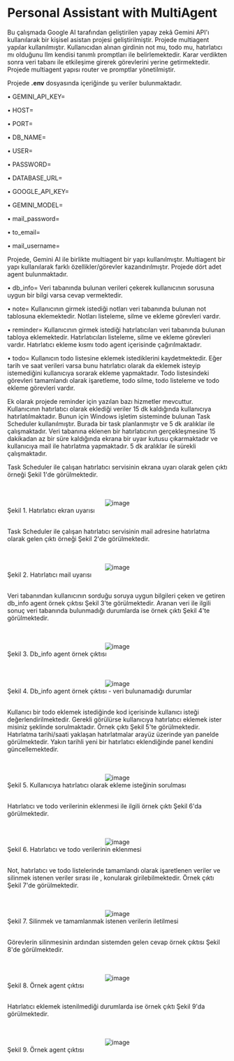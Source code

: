 # Personal Assistant with MultiAgent

Bu çalışmada Google AI tarafından geliştirilen yapay zekâ Gemini API'ı kullanılarak bir kişisel asistan projesi geliştirilmiştir. Projede multiagent yapılar kullanılmıştır. Kullanıcıdan alınan girdinin not mu, todo mu, hatırlatıcı mı olduğunu llm kendisi tanımlı promptları ile belirlemektedir. Karar verdikten sonra veri tabanı ile etkileşime girerek görevlerini yerine getirmektedir. Projede multiagent yapısı router ve promptlar yönetilmiştir.

Projede __.env__ dosyasında içeriğinde şu veriler bulunmaktadır.

• GEMINI_API_KEY=

• HOST=

• PORT= 

• DB_NAME=

• USER=

• PASSWORD=

• DATABASE_URL=

• GOOGLE_API_KEY=

• GEMINI_MODEL=

• mail_password=

• to_email=

• mail_username=

Projede, Gemini AI ile birlikte multiagent bir yapı kullanılmıştır. Multiagent bir yapı kullanılarak farklı özellikler/görevler kazandırılmıştır. Projede dört adet agent bulunmaktadır.

• db_info= Veri tabanında bulunan verileri çekerek kullanıcının sorusuna uygun bir bilgi varsa cevap vermektedir.

• note= Kullanıcının girmek istediği notları veri tabanında bulunan not tablosuna eklemektedir. Notları listeleme, silme ve ekleme görevleri vardır.

• reminder= Kullanıcının girmek istediği hatırlatıcıları veri tabanında bulunan tabloya eklemektedir. Hatırlatıcıları listeleme, silme ve ekleme görevleri vardır. Hatırlatıcı ekleme kısmı todo agent içerisinde çağırılmaktadır.

• todo= Kullanıcın todo listesine eklemek istediklerini kaydetmektedir. Eğer tarih ve saat verileri varsa bunu hatırlatıcı olarak da eklemek isteyip istemediğini kullanıcıya sorarak ekleme yapmaktadır. Todo listesindeki görevleri tamamlandı olarak işaretleme, todo silme, todo listeleme ve todo ekleme görevleri vardır.

Ek olarak projede reminder için yazılan bazı hizmetler mevcuttur. Kullanıcının hatırlatıcı olarak eklediği veriler 15 dk kaldığında kullanıcıya hatırlatılmaktadır. Bunun için Windows işletim sisteminde bulunan Task Scheduler kullanılmıştır. Burada bir task planlanmıştır ve 5 dk aralıklar ile çalışmaktadır. Veri tabanına eklenen bir hatırlatıcının gerçekleşmesine 15 dakikadan az bir süre kaldığında ekrana bir uyaır kutusu çıkarmaktadır ve kullanıcıya mail ile hatırlatma yapmaktadır. 5 dk aralıklar ile sürekli çalışmaktadır. 

Task Scheduler ile çalışan hatırlatıcı servisinin ekrana uyarı olarak gelen çıktı örneği Şekil 1'de görülmektedir.

<br>
<br>
<div align="center">
<img src="https://github.com/user-attachments/assets/32c266f0-656d-43c5-801c-b4a129102cde" alt="image">
</div>
Şekil 1. Hatırlatıcı ekran uyarısı
<br>
<br>

Task Scheduler ile çalışan hatırlatıcı servisinin mail adresine hatırlatma olarak gelen çıktı örneği Şekil 2'de görülmektedir.

<br>
<br>
<div align="center">
<img src="https://github.com/user-attachments/assets/484c0d8e-7c3f-4736-a8cf-1f0ceff32298" alt="image">
</div>
Şekil 2. Hatırlatıcı mail uyarısı
<br>
<br>

Veri tabanından kullanıcının sorduğu soruya uygun bilgileri çeken ve getiren db_info agent örnek çıktısı Şekil 3'te görülmektedir. Aranan veri ile ilgili sonuç veri tabanında bulunmadığı durumlarda ise örnek çıktı Şekil 4'te görülmektedir.

<br>
<br>
<div align="center">
<img src="https://github.com/user-attachments/assets/8daf5437-fcd0-44e1-9616-dbcd094b8477" alt="image">
</div>
Şekil 3. Db_info agent örnek çıktısı
<br>
<br>

<br>
<br>
<div align="center">
<img src="https://github.com/user-attachments/assets/abbf0561-39bc-492d-aaad-c100ceb7624a" alt="image">
</div>
Şekil 4. Db_info agent örnek çıktısı - veri bulunamadığı durumlar
<br>
<br>

Kullanıcı bir todo eklemek istediğinde kod içerisinde kullanıcı isteği değerlendirilmektedir. Gerekli görülürse kullanıcıya hatırlatıcı eklemek ister misiniz şeklinde sorulmaktadır. Örnek çıktı Şekil 5'te görülmektedir.
Hatırlatma tarihi/saati yaklaşan hatırlatmalar arayüz üzerinde yan panelde görülmektedir. Yakın tarihli yeni bir hatırlatıcı eklendiğinde panel kendini güncellemektedir.

<br>
<br>
<div align="center">
<img src="https://github.com/user-attachments/assets/426b9b97-654a-4fc5-8512-940b323069a3" alt="image">
</div>
Şekil 5. Kullanıcıya hatırlatıcı olarak ekleme isteğinin sorulması
<br>
<br>

Hatırlatıcı ve todo verilerinin eklenmesi ile ilgili örnek çıktı Şekil 6'da görülmektedir.

<br>
<br>
<div align="center">
<img src="https://github.com/user-attachments/assets/1a5cc83a-c661-4418-a4fe-4730481ee3ea" alt="image">
</div>
Şekil 6. Hatırlatıcı ve todo verilerinin eklenmesi
<br>
<br>

Not, hatırlatıcı ve todo listelerinde tamamlandı olarak işaretlenen veriler ve silinmek istenen veriler sırası ile , konularak girilebilmektedir. Örnek çıktı Şekil 7'de görülmektedir.

<br>
<br>
<div align="center">
<img src="https://github.com/user-attachments/assets/e315fe51-35f6-4f10-991f-93d6b88a1617" alt="image">
</div>
Şekil 7. Silinmek ve tamamlanmak istenen verilerin iletilmesi
<br>
<br>


Görevlerin silinmesinin ardından sistemden gelen cevap örnek çıktısı Şekil 8'de görülmektedir.

<br>
<br>
<div align="center">
<img src="https://github.com/user-attachments/assets/b15da08f-5706-4888-8054-b7c1f49e3819" alt="image">
</div>
Şekil 8. Örnek agent çıktısı
<br>
<br>

Hatırlatıcı eklemek istenilmediği durumlarda ise örnek çıktı Şekil 9'da görülmektedir.

<br>
<br>
<div align="center">
<img src="https://github.com/user-attachments/assets/59fba6fc-59f7-419f-bf6c-c808fda9b4a9" alt="image">
</div>
Şekil 9. Örnek agent çıktısı
<br>
<br>